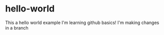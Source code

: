 # hello-world
This a hello world example
I'm learning github basics!
I'm making changes in a branch
